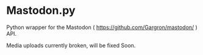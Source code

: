 # Mastodon.py
Python wrapper for the Mastodon ( https://github.com/Gargron/mastodon/ ) API.

Media uploads currently broken, will be fixed Soon.
